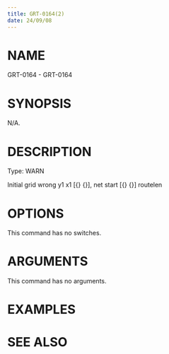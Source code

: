 ```yaml
---
title: GRT-0164(2)
date: 24/09/08
---
```


# NAME

GRT-0164 - GRT-0164

# SYNOPSIS

N/A.

# DESCRIPTION

Type: WARN

Initial grid wrong y1 x1 [{} {}], net start [{} {}] routelen

# OPTIONS

This command has no switches.

# ARGUMENTS

This command has no arguments.

# EXAMPLES

# SEE ALSO
